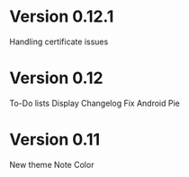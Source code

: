 # Version 0.12.1

Handling certificate issues

# Version 0.12

To-Do lists
Display Changelog
Fix Android Pie


# Version 0.11

New theme
Note Color